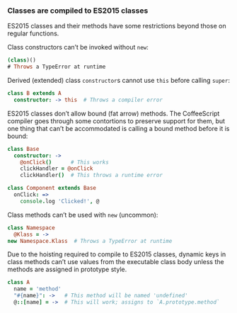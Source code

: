 ### Classes are compiled to ES2015 classes

ES2015 classes and their methods have some restrictions beyond those on regular functions.

Class constructors can’t be invoked without `new`:

```coffee
(class)()
# Throws a TypeError at runtime
```

Derived (extended) class `constructor`s cannot use `this` before calling `super`:

```coffee
class B extends A
  constructor: -> this  # Throws a compiler error
```

ES2015 classes don’t allow bound (fat arrow) methods. The CoffeeScript compiler goes through some contortions to preserve support for them, but one thing that can’t be accommodated is calling a bound method before it is bound:

```coffee
class Base
  constructor: ->
    @onClick()      # This works
    clickHandler = @onClick
    clickHandler()  # This throws a runtime error

class Component extends Base
  onClick: =>
    console.log 'Clicked!', @
```

Class methods can’t be used with `new` (uncommon):

```coffee
class Namespace
  @Klass = ->
new Namespace.Klass  # Throws a TypeError at runtime
```

Due to the hoisting required to compile to ES2015 classes, dynamic keys in class methods can’t use values from the executable class body unless the methods are assigned in prototype style.

```coffee
class A
  name = 'method'
  "#{name}": ->   # This method will be named 'undefined'
  @::[name] = ->  # This will work; assigns to `A.prototype.method`
```
